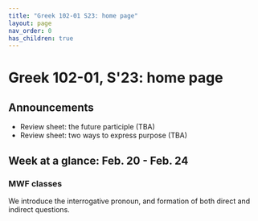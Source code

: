 ```yaml
---
title: "Greek 102-01 S23: home page"
layout: page
nav_order: 0
has_children: true
---
```




# Greek 102-01, S'23: home page

## Announcements

- Review sheet: the future participle (TBA)
- Review sheet: two ways to express purpose (TBA)


## Week at a glance:  Feb. 20 - Feb. 24

### MWF classes

We introduce the interrogative pronoun, and formation of both direct and indirect questions.



